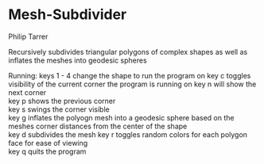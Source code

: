 # Mesh-Subdivider
Philip Tarrer

Recursively subdivides triangular polygons of complex shapes as well as inflates the meshes into geodesic spheres 

Running:
keys 1 - 4 change the shape to run the program on 
key c toggles visibility of the current corner the program is running on 
key n will show the next corner  
key p shows the previous corner  
key s swings the corner visible  
key g inflates the polyogn mesh into a geodesic sphere based on the meshes corner distances from the center of the shape  
key d subdivides the mesh 
key r toggles random colors for each polygon face for ease of viewing  
key q quits the program 

